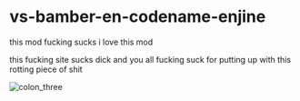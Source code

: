 # vs-bamber-en-codename-enjine

this mod fucking sucks
i love this mod


this fucking site sucks dick and you all fucking suck for putting up with this rotting piece of shit

![colon_three](https://pbs.twimg.com/media/Gbf88zLaIAAQ7cg?format=png)